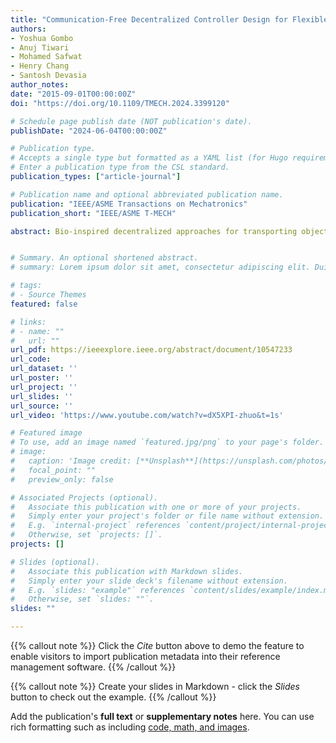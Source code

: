 ```yaml
---
title: "Communication-Free Decentralized Controller Design for Flexible Object Transport"
authors:
- Yoshua Gombo
- Anuj Tiwari
- Mohamed Safwat
- Henry Chang
- Santosh Devasia
author_notes:
date: "2015-09-01T00:00:00Z"
doi: "https://doi.org/10.1109/TMECH.2024.3399120"

# Schedule page publish date (NOT publication's date).
publishDate: "2024-06-04T00:00:00Z"

# Publication type.
# Accepts a single type but formatted as a YAML list (for Hugo requirements).
# Enter a publication type from the CSL standard.
publication_types: ["article-journal"]

# Publication name and optional abbreviated publication name.
publication: "IEEE/ASME Transactions on Mechatronics"
publication_short: "IEEE/ASME T-MECH"

abstract: Bio-inspired decentralized approaches for transporting objects with robot networks seek to use locally-sensed information such as object–robot interaction forces, without the need for robot-to-robot communication. However, the design of the decentralized controller to achieve a specified network performance (e.g., to achieve a desired network settling time Ts) depends on the particular network/object connectivity and therefore, tends to be a centralized decision. Such centralized controller design is not biomimetic and might not be viable if communication is not available between agents to achieve decentralized consensus on the controller parameters. The main contribution of this article is a decentralized controller design approach using local measurements, which does not require prior knowledge of the robot network or object properties. Rather, only the desired network-level performance (such as network settling time) is needed to select controller parameters with the proposed delayed self-reinforcement (DSR) approach, which decentralizes the ideal case where each robot has information about the transport task. In addition, experimental results show that the DSR approach (with decentralized parameter selection) reduces deformation substantially by 66% for a linear object using mobile robots and by 57% for the planar transport of a cylindrical object using industrial robots, when compared to the standard (without DSR) case, even with a centralized design of parameters.


# Summary. An optional shortened abstract.
# summary: Lorem ipsum dolor sit amet, consectetur adipiscing elit. Duis posuere tellus ac convallis placerat. Proin tincidunt magna sed ex sollicitudin condimentum.

# tags:
# - Source Themes
featured: false

# links:
# - name: ""
#   url: ""
url_pdf: https://ieeexplore.ieee.org/abstract/document/10547233
url_code: 
url_dataset: ''
url_poster: ''
url_project: ''
url_slides: ''
url_source: ''
url_video: 'https://www.youtube.com/watch?v=dX5XPI-zhuo&t=1s'

# Featured image
# To use, add an image named `featured.jpg/png` to your page's folder. 
# image:
#   caption: 'Image credit: [**Unsplash**](https://unsplash.com/photos/jdD8gXaTZsc)'
#   focal_point: ""
#   preview_only: false

# Associated Projects (optional).
#   Associate this publication with one or more of your projects.
#   Simply enter your project's folder or file name without extension.
#   E.g. `internal-project` references `content/project/internal-project/index.md`.
#   Otherwise, set `projects: []`.
projects: []

# Slides (optional).
#   Associate this publication with Markdown slides.
#   Simply enter your slide deck's filename without extension.
#   E.g. `slides: "example"` references `content/slides/example/index.md`.
#   Otherwise, set `slides: ""`.
slides: ""

---
```




{{% callout note %}}
Click the *Cite* button above to demo the feature to enable visitors to import publication metadata into their reference management software.
{{% /callout %}}

{{% callout note %}}
Create your slides in Markdown - click the *Slides* button to check out the example.
{{% /callout %}}

Add the publication's **full text** or **supplementary notes** here. You can use rich formatting such as including [code, math, and images](https://docs.hugoblox.com/content/writing-markdown-latex/).
